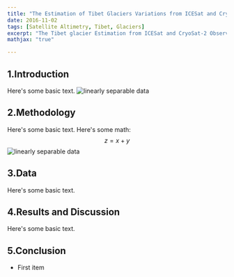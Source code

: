 ```yaml
---
title: "The Estimation of Tibet Glaciers Variations from ICESat and CryoSat-2"
date: 2016-11-02
tags: [Satellite Altimetry, Tibet, Glaciers]
excerpt: "The Tibet glacier Estimation from ICESat and CryoSat-2 Observations"
mathjax: "true"

---
```

## 1.Introduction
Here's some basic text.
<img src="{{ site.url }}{{ site.baseurl }}/images/gps/1_gnssr_schematic.png" alt="linearly separable data">
## 2.Methodology
Here's some basic text.
Here's some math:
$$z=x+y$$
<img src="{{ site.url }}{{ site.baseurl }}/images/gps/5_lakeiceschematics.png" alt="linearly separable data">
## 3.Data
Here's some basic text.
## 4.Results and Discussion
Here's some basic text.
## 5.Conclusion
* First item

